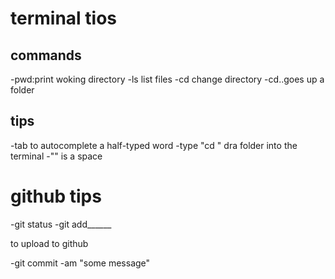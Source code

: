 # terminal tios

## commands

-pwd:print woking directory 
-ls list files
-cd change directory 
-cd..goes up a folder

## tips

-tab to autocomplete a half-typed word 
-type "cd " dra folder into the terminal
-"\" is a space

# github tips

-git status
-git add______

to upload to github

-git commit -am "some message"







